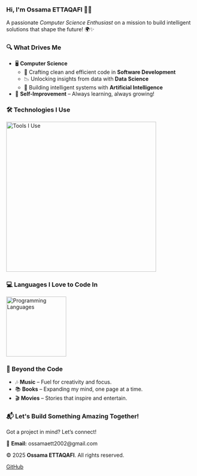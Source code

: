 <h3>Hi, I'm <strong>Ossama ETTAQAFI</strong> 👋🏻</h3>
<p>A passionate <em>Computer Science Enthusiast</em> on a mission to build intelligent solutions that shape the future! 🌍✨</p>

<!-- Interests Section -->
<h3>🔍 What Drives Me</h3>
<ul>
  <li>🖥️ <strong>Computer Science</strong>
    <ul>
      <li>📝 Crafting clean and efficient code in <strong>Software Development</strong></li>
      <li>📉 Unlocking insights from data with <strong>Data Science</strong></li>
      <li>🧠 Building intelligent systems with <strong>Artificial Intelligence</strong></li>
    </ul>
  </li>
  <li>🌟 <strong>Self-Improvement</strong> – Always learning, always growing!</li>
</ul>

<!-- Tools Section -->
<h3>🛠️ Technologies I Use</h3>
<p>
  <a href="https://skillicons.dev">
    <img src="https://skillicons.dev/icons?i=react,angular,typescript,html,css,flask,laravel,mysql,mongodb,aws,docker,git,linux" width="400" alt="Tools I Use"/>
  </a>
</p>

<!-- Programming Languages Section -->
<h3>💻 Languages I Love to Code In</h3>
<p>
  <a href="https://skillicons.dev">
    <img src="https://skillicons.dev/icons?i=python,js,java,c,php" width="160" alt="Programming Languages" />
  </a>
</p>

<!-- Hobbies Section -->
<h3>🎨 Beyond the Code</h3>
<ul>
  <li>🎶 <strong>Music</strong> – Fuel for creativity and focus.</li>
  <li>📚 <strong>Books</strong> – Expanding my mind, one page at a time.</li>
  <li>🎬 <strong>Movies</strong> – Stories that inspire and entertain.</li>
</ul>

<!-- Contact Section -->
<h3>📬 Let's Build Something Amazing Together!</h3>
<p>Got a project in mind? Let’s connect!</p>
<p>
  📧 <strong>Email:</strong> ossamaett2002@gmail.com
</p>

<!-- Footer Section -->
<footer>
  <p>© 2025 <strong>Ossama ETTAQAFI</strong>. All rights reserved.</p>
  <p>
    <a href="https://github.com/ossama-ettaqafi">GitHub</a>
  </p>
</footer>
